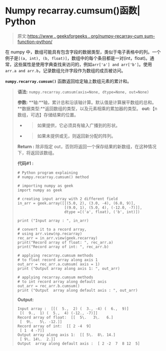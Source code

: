 # Numpy recarray.cumsum()函数| Python

> 原文:[https://www . geeksforgeeks . org/numpy-recarray-cum sum-function-python/](https://www.geeksforgeeks.org/numpy-recarray-cumsum-function-python/)

在 numpy 中，数组可能具有包含字段的数据类型，类似于电子表格中的列。一个例子是`[(a, int), (b, float)]`，数组中的每个条目都是一对(int，float)。通常，这些属性是使用字典查找来访问的，例如`arr['a'] and arr['b']`。使用`arr.a and arr.b`，记录数组允许字段作为数组的成员被访问。

**`numpy.recarray.cumsum()`** 函数返回给定轴上数组元素的累计和。

> **语法:** `numpy.recarray.cumsum(axis=None, dtype=None, out=None)`
> 
> **参数:**
> **轴:**轴，累计总和沿该轴计算。默认值是计算展平数组的总和。
> **数据类型:**返回数组的类型，以及元素相乘的累加器的类型。
> **out:**【n 数组，可选】存储结果的位置。
> - >如果提供，它必须具有输入广播到的形状。
> - >如果未提供或无，则返回新分配的阵列。
> 
> **Return :** 除非指定 out，否则将返回一个保存结果的新数组，在这种情况下，将返回该数组。
> 
> **代码#1 :**
> 
> ```
> # Python program explaining
> # numpy.recarray.cumsum() method 
>   
> # importing numpy as geek
> import numpy as geek
>   
> # creating input array with 2 different field 
> in_arr = geek.array([[(5.0, 2), (3.0, -4), (6.0, 9)],
>                      [(9.0, 1), (5.0, 4), (-12.0, -7)]],
>                      dtype =[('a', float), ('b', int)])
>   
> print ("Input array : ", in_arr)
>   
> # convert it to a record array,
> # using arr.view(np.recarray)
> rec_arr = in_arr.view(geek.recarray)
> print("Record array of float: ", rec_arr.a)
> print("Record array of int: ", rec_arr.b)
>   
> # applying recarray.cumsum methods
> # to float record array along axis 1
> out_arr = rec_arr.a.cumsum( axis = 1)
> print ("Output array along axis 1: ", out_arr) 
>   
> # applying recarray.cumsum methods 
> # to int record array along default axis
> out_arr = rec_arr.b.cumsum()
> print ("Output  array along default axis : ", out_arr) 
> ```
> 
> **Output:**
> 
> ```
> Input array :  [[(  5.,  2) (  3., -4) (  6.,  9)]
>  [(  9.,  1) (  5.,  4) (-12., -7)]]
> Record array of float:  [[  5\.   3\.   6.]
>  [  9\.   5\. -12.]]
> Record array of int:  [[ 2 -4  9]
>  [ 1  4 -7]]
> Output array along axis 1:  [[ 5\.  8\. 14.]
>  [ 9\. 14\.  2.]]
> Output  array along default axis :  [ 2 -2  7  8 12  5]
> 
> ```